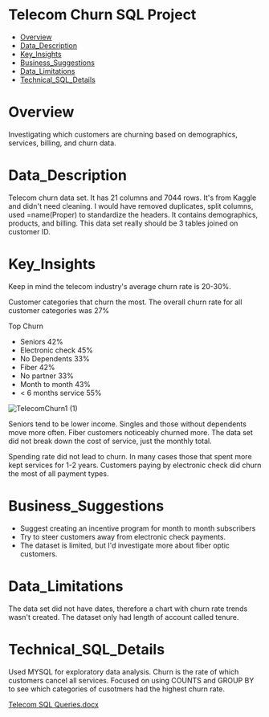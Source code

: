 # Telecom Churn SQL Project

- [Overview](#overview)
- [Data_Description](#Data_Description)
- [Key_Insights](#Key_Insights)
- [Business_Suggestions](#Business_Suggestions)
- [Data_Limitations](#DataLimitations)
- [Technical_SQL_Details](#Technical_SQL_Details)


# Overview

Investigating which customers are churning based on demographics, services, billing, and churn data.

# Data_Description

Telecom churn data set. It has 21 columns and 7044 rows. It's from Kaggle and didn't need cleaning.
I would have removed duplicates, split columns, used =name(Proper) to standardize the headers.
It contains demographics, products, and billing. This data set really should be 3 tables joined on customer ID.

# Key_Insights
Keep in mind the telecom industry's average churn rate is 20-30%.

Customer categories that churn the most. The overall churn rate for all customer categories was 27%

Top Churn

- Seniors              42%
- Electronic check     45%
- No Dependents        33%
- Fiber                42%
- No partner           33%
- Month to month       43%
- < 6 months service   55%



![TelecomChurn1 (1)](https://github.com/user-attachments/assets/c40f9b88-88d7-4d31-ad06-e707588d668d)

Seniors tend to be lower income.
Singles and those without dependents move more often.
Fiber customers noticeably churned more. The data set did not break down the cost of service, just the monthly total.

Spending rate did not lead to churn. In many cases those that spent more kept services for 1-2 years.
Customers paying by electronic check did churn the most of all payment types.

# Business_Suggestions

- Suggest creating an incentive program for month to month subscribers
- Try to steer customers away from electronic check payments.
- The dataset is limited, but I'd investigate more about fiber optic customers.

# Data_Limitations

The data set did not have dates, therefore a chart with churn rate trends wasn't created. The dataset only had length of account called tenure.

# Technical_SQL_Details


Used MYSQL for exploratory data analysis.  Churn is the rate of which customers cancel all services. Focused on using COUNTS and GROUP BY to see which categories of cusotmers had the highest churn rate. 

[Telecom SQL Queries.docx](https://github.com/user-attachments/files/17779596/Telecom.SQL.Queries.docx)




